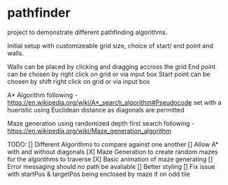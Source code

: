 # pathfinder
project to demonstrate different pathfinding algorithms. 

Initial setup with customizeable grid size, choice of start/ end point and walls.

Walls can be placed by clicking and dragging accross the grid
End point can be chosen by right click on grid or via input box
Start point can be chosen by shift right click on grid or via input box

A* Algorithm following - https://en.wikipedia.org/wiki/A*_search_algorithm#Pseudocode
set with a hueristic using Euclidean distance as diagonals are permitted

Maze generation using randomized depth first search following - https://en.wikipedia.org/wiki/Maze_generation_algorithm

TODO:
[]  Different Algorithms to compare against one another
[]  Allow A* with and without diagonals
[X] Maze Generation to create random mazes for the algorithms to traverse
[X] Basic animation of maze generating
[]  Error messaging should no path be avaliable 
[]  Better styling 
[]  Fix issue with startPos & targetPos being enclosed by maze if on odd tile